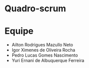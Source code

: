 # Quadro-scrum

# Equipe
- Ailton Rodrigues Mazullo Neto
- Igor Ximenes de Oliveira Rocha
- Pedro Lucas Gomes Nascimento
- Yuri Ernani de Albuquerque Ferreira
